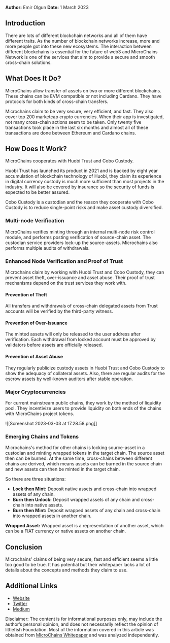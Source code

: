 
**Author:** Emir Olgun
**Date:** 1 March 2023

## Introduction

There are lots of different blockchain networks and all of them have different traits. As the number of blockchain networks increase, more and more people got into these new ecosystems. The interaction between different blockchains is essential for the future of web3 and MicroChains Network is one of the services that aim to provide a secure and smooth cross-chain solutions.

## What Does It Do?

MicroChains allow transfer of assets on two or more different blockchains. These chains can be EVM compatible or not including Cardano. They have protocols for both kinds of cross-chain transfers.

Microchains claim to be very secure, very efficient, and fast. They also cover top 200 marketcap crypto currencies. When their app is investigated, not many cross-chain actions seem to be taken. Only twenty five transactions took place in the last six months and almost all of these transactions are done between Ethereum and Cardano chains.

## How Does It Work?

MicroChains cooperates with Huobi Trust and Cobo Custody. 

Huobi Trust has launched its product in 2021 and is backed by eight year accumulation of blockchain technology of Huobi, they claim its experience in digital currency custody is much more sufficient than most projects in the industry. It will also be covered by insurance so the security of funds is expected to be better assured.

Cobo Custody is a custodian and the reason they cooperate with Cobo Custody is to reduce single-point risks and make asset custody diversified.

### Multi-node Verification

MicroChains verifies minting through an internal multi-node risk control module, and performs posting verification of source-chain asset. The custodian service providers lock-up the source-assets. Microchains also performs multiple audits of withdrawals.

### Enhanced Node Verification and Proof of Trust

Microchains claim by working with Huobi Trust and Cobo Custody, they can prevent asset theft, over-issuance and asset abuse. Their proof of trust mechanisms depend on the trust services they work with.

#### Prevention of Theft

All transfers and withdrawals of cross-chain delegated assets from Trust accounts will be verified by the third-party witness.

#### Prevention of Over-Issuance

The minted assets will only be released to the user address after verification. Each withdrawal from locked account must be approved by validators before assets are officially released.

#### Prevention of Asset Abuse

They regularly publicize custody assets in Huobi Trust and Cobo Custody to show the adequacy of collateral assets. Also, there are regular audits for the escrow assets by well-known auditors after stable operation.

### Major Cryptocurrencies

For current mainstream public chains, they work by the method of liquidity pool. They incentivize users to provide liquidity on both ends of the chains with MicroChains project tokens.

![[Screenshot 2023-03-03 at 17.28.58.png]]

### Emerging Chains and Tokens

Microchains's method for other chains is locking source-asset in a custodian and minting wrapped tokens in the target chain. The source asset then can be burned. At the same time, cross-chains between different chains are derived, which means assets can be burned in the source chain and new assets can then be minted in the target chain.

So there are three situations:
- **Lock then Mint:** Deposit native assets and cross-chain into wrapped assets of any chain.
- **Burn then Unlock:** Deposit wrapped assets of any chain and cross-chain into native assets.
- **Burn then Mint:** Deposit wrapped assets of any chain and cross-chain into wrapped assets in another chain.

**Wrapped Asset:** Wrapped asset is a representation of another asset, which can be a FIAT currency or native assets on another chain.

## Conclusion

Microchains' claims of being very secure, fast and efficient seems a little too good to be true. It has potential but their whitepaper lacks a lot of details about the concepts and methods they claim to use.

## Additional Links
- [Website](https://microchains.network)
- [Twitter](https://twitter.com/MicroChainsCbtc)
- [Medium](https://medium.com/@MicroChains)

Disclaimer: The content is for informational purposes only, may include the author’s personal opinion, and does not necessarily reflect the opinion of littlefish Foundation. Most of the information covered in this article was obtained from [MicroChains Whitepaper](https://microchains.network/whitepaper.pdf) and was analyzed independently.